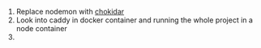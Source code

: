 1. Replace nodemon with [chokidar](https://codeburst.io/dont-use-nodemon-there-are-better-ways-fc016b50b45e)
2. Look into caddy in docker container and running the whole project in a node container
3. 